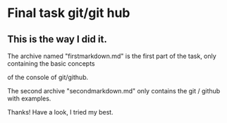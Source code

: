 # Final task git/git hub
 
## This is the way I did it. 

The archive named "firstmarkdown.md" is the first part of the task, only containing the basic concepts 

of  the console of git/github.

The second archive "secondmarkdown.md" only contains the git / github with examples. 

Thanks! Have a look, I tried my best. 
